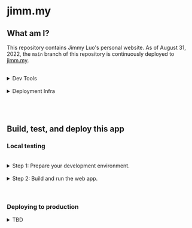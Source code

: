 # jimm.my
## What am I?

This repository contains Jimmy Luo's personal website. As of August 31, 2022, the `main` branch of this repository is continuously deployed to [jimm.my](https://jimm.my/).

<br/>

<details><summary>Dev Tools</summary>

This is a static web app built on [Node.js](https://nodejs.org/en/) using [SvelteKit](https://kit.svelte.dev), a helper that bundles [Svelte](https://svelte.dev/) and [Vite](https://vitejs.dev). 

- **[Svelte](https://svelte.dev/)** enables concise, descriptive, and modular syntax for site content, routing, style, and logic.
- **[Vite](https://vitejs.dev)** provides a self-contained, minimal-config test and build environment, capable of adapting Svelte code into a compact servable static bundle.

The source is written in [TypeScript](https://typescriptlang.org/) and Svelte.

| Key          | Value                                                |
| ------------ | ---------------------------------------------------- |
| Platform     | Windows 11                                           |
| Architecture | amd64                                                |
| IDE          | [Visual Studio Code](https://code.visualstudio.com/) |
| Dependencies | See `package.json`                                   |

</details>

<br/>

<details><summary>Deployment Infra</summary>

The source contained in this repository's `main` branch is continuously built and deployed to an [Azure Static Web App](https://azure.microsoft.com/en-us/products/app-service/static) instance using [GitHub Actions](https://github.com/features/actions).

| Key                    | Value                                                                                                    |
| ---------------------- | -------------------------------------------------------------------------------------------------------- |
| Cloud Service Provider | Microsoft Azure                                                                                          |
| Cloud App              | [Azure Static Web App](https://azure.microsoft.com/en-us/products/app-service/static)                             |
| CI/CD Connector        | [GitHub Actions](https://github.com/features/actions) |

</details>

<br/>
<br/>
<br/>

## Build, test, and deploy this app

### Local testing

<br/>

<details><summary>Step 1: Prepare your development environment.</summary>

1.  If you don't already have Node.js, [install Node.js](https://nodejs.dev/en/learn/how-to-install-nodejs).

2.  Save this Git repository on your local machine.

3.  Open a terminal at the root of the repository.

4.  Run the following command to install all the required Node.js packages (specified in your project root directory by package.json):

        npm ci

You now have:

- ... all the necessary project files downloaded to your local directory.
- ... all the necessary dependencies installed to locally build and deploy (test) this web app.

</details>

<br/>

<details><summary>Step 2: Build and run the web app.</summary>

You can now run this web app's `dev` script, which uses Vite to build a local (unoptimized) static web app bundle and serve the built bundle from your local host machine. It also continuously rebuilds when any code changes are detected, so you can see your changes in real-time.

    npm dev

</details>

<br/>
<br/>

### Deploying to production

<details><summary>TBD</summary>

<br/>

TBD some point in the future. 

</details>
